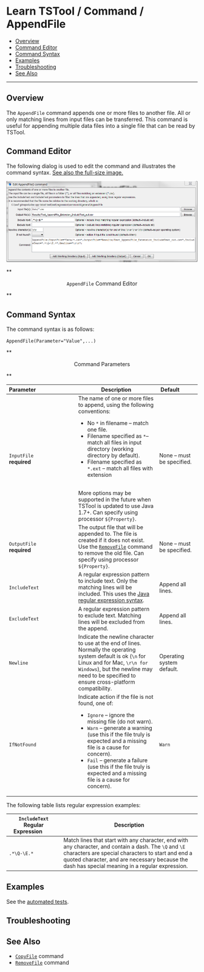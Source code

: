 # Learn TSTool / Command / AppendFile #

* [Overview](#overview)
* [Command Editor](#command-editor)
* [Command Syntax](#command-syntax)
* [Examples](#examples)
* [Troubleshooting](#troubleshooting)
* [See Also](#see-also)

-------------------------

## Overview ##

The `AppendFile` command appends one or more files to another file.
All or only matching lines from input files can be transferred.
This command is useful for appending multiple data files into a single file that can be read by TSTool.

## Command Editor ##

The following dialog is used to edit the command and illustrates the command syntax.
<a href="../AppendFile.png">See also the full-size image.</a>

![AppendFile](AppendFile.png)

**<p style="text-align: center;">
`AppendFile` Command Editor
</p>**

## Command Syntax ##

The command syntax is as follows:

```text
AppendFile(Parameter="Value",...)
```
**<p style="text-align: center;">
Command Parameters
</p>**

|**Parameter**&nbsp;&nbsp;&nbsp;&nbsp;&nbsp;&nbsp;&nbsp;&nbsp;&nbsp;&nbsp;&nbsp;&nbsp;&nbsp;&nbsp;&nbsp;&nbsp;&nbsp;&nbsp;&nbsp;&nbsp;&nbsp;&nbsp;&nbsp;&nbsp;&nbsp;&nbsp; | **Description** | **Default**&nbsp;&nbsp;&nbsp;&nbsp;&nbsp;&nbsp;&nbsp;&nbsp;&nbsp;&nbsp; |
|--------------|-----------------|----------------- |
|`InputFile`<br>**required**|The name of one or more files to append, using the following conventions:<ul><li>No `*` in filename – match one file.</li><li>Filename specified as `*`– match all files in input directory (working directory by default).</li><li>Filename specified as `*.ext` – match all files with extension</li></ul><br>More options may be supported in the future when TSTool is updated to use Java 1.7+.  Can specify using processor `${Property}`.|None – must be specified.|
|`OutputFile`<br>**required**|The output file that will be appended to.  The file is created if it does not exist.  Use the [`RemoveFile`](../RemoveFile/RemoveFile) command to remove the old file.  Can specify using processor `${Property}`.|None – must be specified.|
|`IncludeText`|A regular expression pattern to include text.  Only the matching lines will be included.  This uses the [Java regular expression syntax](http://en.wikipedia.org/wiki/Regular_expression).|Append all lines.|
|`ExcludeText`|A regular expression pattern to exclude text.  Matching lines will be excluded from the append.|Append all lines.|
|`Newline`|Indicate the newline character to use at the end of lines.  Normally the operating system default is ok (`\n` for Linux and for Mac, `\r\n for Windows`), but the newline may need to be specified to ensure cross-platform compatibility.|Operating system default.|
|`IfNotFound`|Indicate action if the file is not found, one of:<ul><li>`Ignore` – ignore the missing file (do not warn).</li><li>`Warn` – generate a warning (use this if the file truly is expected and a missing file is a cause for concern).</li><li>`Fail` – generate a failure (use this if the file truly is expected and a missing file is a cause for concern).</li></ul>|`Warn`|

The following table lists regular expression examples:

|**`IncludeText` Regular Expression**&nbsp;&nbsp;&nbsp;&nbsp;&nbsp;&nbsp;&nbsp;&nbsp;|**Description**|
|--------------|-----------------|
|`.*\Q-\E.*`|Match lines that start with any character, end with any character, and contain a dash.  The `\Q` and `\E` characters are special characters to start and end a quoted character, and are necessary because the dash has special meaning in a regular expression.|

## Examples ##

See the [automated tests](https://github.com/OpenWaterFoundation/cdss-app-tstool-test/tree/master/test/regression/commands/general/AppendFile).

## Troubleshooting ##

## See Also ##

* [`CopyFile`](../CopyFile/CopyFile) command
* [`RemoveFile`](../RemoveFile/RemoveFile) command
